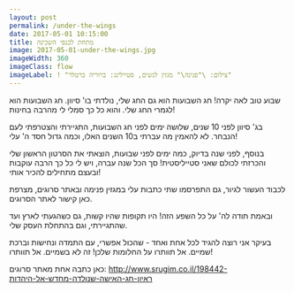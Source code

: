 ```yaml
---
layout: post
permalink: /under-the-wings
date: 2017-05-01 10:15:00
title: מתחת לכנפי השכינה
image: 2017-05-01-under-the-wings.jpg
imageWidth: 360
imageClass: flow
imageLabel: ! "צילום: \"פנינה\" מגזין לנשים, סטיילינג: ברוריה ברטלר"
---
```


שבוע טוב לאה יקרה!
חג השבועות הוא גם החג שלי, נולדתי בו' סיוון.
חג השבועות הוא לגמרי החג שלי. והוא כל כך סמלי לי מהרבה בחינות!

בג' סיוון לפני 10 שנים, שלושה ימים לפני חג השבועות, התגיירתי והצטרפתי לעם הנבחר. לא להאמין מה עברתי ב10 השנים האלו, וכמה גדול חסד ה' עלי!

בנוסף, לפני שנה בדיוק, כמה ימים לפני שבועות, הוצאתי את הסרטון הראשון שלי והכרזתי לכולם שאני סטייליסטית! 
סך הכל שנה עברה, ויש לי כל כך הרבה עוקבות ובעצם מתחילים להכיר אותי!

לכבוד העשור לגיור, גם התפרסמו שתי כתבות עלי במגזין פנימה ובאתר סרוגים, מצרפת כאן קישור לאתר הסרוגים.

ובאמת תודה לה' על כל השפע הזה!
היו תקופות שהיו קשות, גם כשהגעתי לארץ ועד שהתגיירתי, וגם בהתחלת העסק שלי.

בעיקר אני רוצה להגיד לכל אחת ואחד - שהכול אפשרי, עם התמדה ונחישות וברכת שמיים. אל תוותרו על החלומות שלכן! זה לא בשמיים. אל תוותרו!

כאן כתבה אחת מאתר סרוגים: <http://www.srugim.co.il/198442-ראיון-חג-האישה-שנולדה-מחדש-אל-היהדות>
